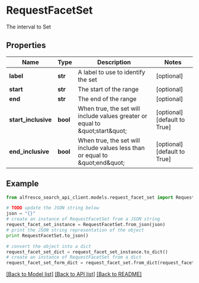 # RequestFacetSet

The interval to Set

## Properties
Name | Type | Description | Notes
------------ | ------------- | ------------- | -------------
**label** | **str** | A label to use to identify the set | [optional] 
**start** | **str** | The start of the range | [optional] 
**end** | **str** | The end of the range | [optional] 
**start_inclusive** | **bool** | When true, the set will include values greater or equal to \&quot;start\&quot; | [optional] [default to True]
**end_inclusive** | **bool** | When true, the set will include values less than or equal to \&quot;end\&quot; | [optional] [default to True]

## Example

```python
from alfresco_search_api_client.models.request_facet_set import RequestFacetSet

# TODO update the JSON string below
json = "{}"
# create an instance of RequestFacetSet from a JSON string
request_facet_set_instance = RequestFacetSet.from_json(json)
# print the JSON string representation of the object
print RequestFacetSet.to_json()

# convert the object into a dict
request_facet_set_dict = request_facet_set_instance.to_dict()
# create an instance of RequestFacetSet from a dict
request_facet_set_form_dict = request_facet_set.from_dict(request_facet_set_dict)
```
[[Back to Model list]](../README.md#documentation-for-models) [[Back to API list]](../README.md#documentation-for-api-endpoints) [[Back to README]](../README.md)


